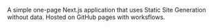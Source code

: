 A simple one-page Next.js application that uses Static Site Generation without data. Hosted on GitHub pages with worksflows.
